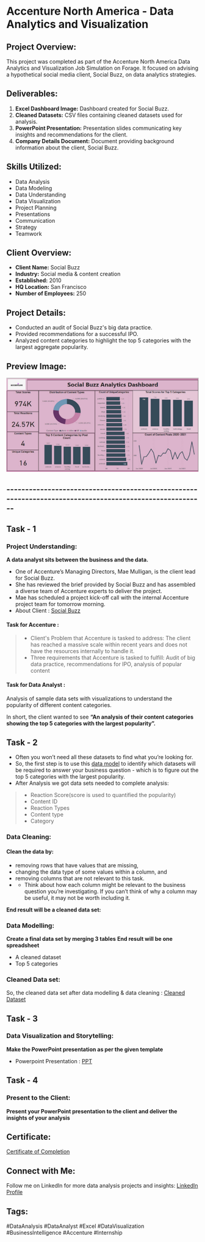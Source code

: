 # Accenture North America - Data Analytics and Visualization

## Project Overview:
This project was completed as part of the Accenture North America Data Analytics and Visualization Job Simulation on Forage. It focused on advising a hypothetical social media client, Social Buzz, on data analytics strategies.

## Deliverables:
1. **Excel Dashboard Image:** Dashboard created for Social Buzz.
2. **Cleaned Datasets:** CSV files containing cleaned datasets used for analysis.
3. **PowerPoint Presentation:** Presentation slides communicating key insights and recommendations for the client.
4. **Company Details Document:** Document providing background information about the client, Social Buzz.

## Skills Utilized:
- Data Analysis
- Data Modeling
- Data Understanding
- Data Visualization
- Project Planning
- Presentations
- Communication
- Strategy
- Teamwork

## Client Overview:
- **Client Name:** Social Buzz
- **Industry:** Social media & content creation
- **Established:** 2010
- **HQ Location:** San Francisco
- **Number of Employees:** 250

## Project Details:
- Conducted an audit of Social Buzz's big data practice.
- Provided recommendations for a successful IPO.
- Analyzed content categories to highlight the top 5 categories with the largest aggregate popularity.

## Preview Image:
![Dashboard Preview](https://github.com/Smit1963/Accenture-Data-Analytics-Visualization-Virtual-Internship/blob/main/Dashboard-%20Social%20Buzz.jpg)


## --------------------------------------------------------------------------------------------------------

## Task - 1
### Project Understanding:
**A data analyst sits between the business and the data.**

 - One of Accenture’s Managing Directors, Mae Mulligan, is the client lead for Social Buzz.
 - She has reviewed the brief provided by Social Buzz and has assembled a diverse team of Accenture experts to deliver the project.
 - Mae has scheduled a project kick-off call with the internal Accenture project team for tomorrow morning.
 - About Client : [Social Buzz](https://github.com/Smit1963/Accenture-Data-Analytics-Visualization-Virtual-Internship/blob/main/Data_Analytics%20Client%20Brief.pdf)

#### Task for Accenture : 

 >- Client's Problem that Accenture is tasked to address: The client has reached a massive scale within recent years and does not have the resources internally to handle it.
 >- Three requirements that Accenture is tasked to fulfill: Audit of big data practice, recommendations for IPO, analysis of popular content
 
 #### Task for Data Analyst :
Analysis of sample data sets with visualizations to understand the popularity of different content categories.

In short, the client wanted to see **“An analysis of their content categories showing the top 5 categories with the largest popularity”.** 

## Task - 2
 - Often you won’t need all these datasets to find what you’re looking for.
 - So, the first step is to use this [data model](#) to identify which datasets will be required to answer your business question - which is to figure out the top 5 categories with the largest popularity.
 - After Analysis we got data sets needed to complete analysis:
 >- Reaction Score(score is used to quantified the popularity)
 >- Content ID
 >- Reaction Types
 >- Content type
 >- Category
 
### Data Cleaning:
#### Clean the data by:
 - removing rows that have values that are missing,
 - changing the data type of some values within a column, and
 - removing columns that are not relevant to this task.
 - - Think about how each column might be relevant to the business question you’re investigating. If you can’t think of why a column may be useful, it may not be worth including it.

**End result will be a cleaned data set:**

### Data Modelling:

**Create a final data set by merging 3 tables**
**End result will be one spreadsheet**
 - A cleaned dataset
 - Top 5 categories
 
 ### Cleaned Data set:
 So, the cleaned data set after data modelling & data cleaning : [Cleaned Dataset](https://github.com/Smit1963/Accenture-Data-Analytics-Visualization-Virtual-Internship/blob/main/Task%203_Final%20Content%20Data%20set.csv)
 
 ## Task - 3
 ### Data Visualization and Storytelling:
 **Make the PowerPoint presentation as per the given template**
 
 - Powerpoint Presentation : [PPT](https://github.com/Smit1963/Accenture-Data-Analytics-Visualization-Virtual-Internship/blob/main/Accenture%20Final%20PPT.pptx)
 
 ## Task - 4
 ### Present to the Client:
 **Present your PowerPoint presentation to the client and deliver the insights of your analysis** 

 ## Certificate:
[Certificate of Completion](https://forage-uploads-prod.s3.amazonaws.com/completion-certificates/Accenture%20North%20America/hzmoNKtzvAzXsEqx8_Accenture%20North%20America_XdahpLhAfdhiNn7Td_1725181796297_completion_certificate.pdf)

 ## Connect with Me:
Follow me on LinkedIn for more data analysis projects and insights: [LinkedIn Profile](https://www.linkedin.com/in/smit-patel-10941a2b7/)

## Tags:
#DataAnalysis #DataAnalyst #Excel #DataVisualization #BusinessIntelligence #Accenture #Internship

